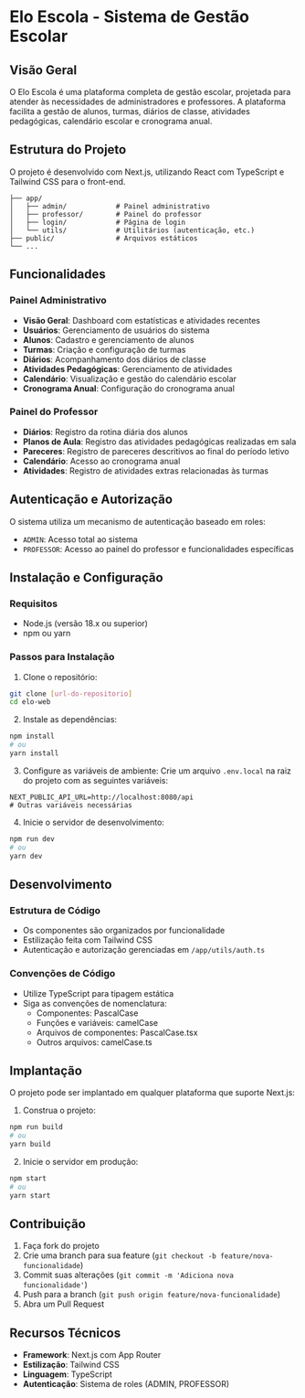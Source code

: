 # Elo Escola - Sistema de Gestão Escolar

## Visão Geral

O Elo Escola é uma plataforma completa de gestão escolar, projetada para atender às necessidades de administradores e professores. A plataforma facilita a gestão de alunos, turmas, diários de classe, atividades pedagógicas, calendário escolar e cronograma anual.

## Estrutura do Projeto

O projeto é desenvolvido com Next.js, utilizando React com TypeScript e Tailwind CSS para o front-end.

```
├── app/
│   ├── admin/            # Painel administrativo
│   ├── professor/        # Painel do professor
│   ├── login/            # Página de login
│   └── utils/            # Utilitários (autenticação, etc.)
├── public/               # Arquivos estáticos
└── ...
```

## Funcionalidades

### Painel Administrativo

- **Visão Geral**: Dashboard com estatísticas e atividades recentes
- **Usuários**: Gerenciamento de usuários do sistema
- **Alunos**: Cadastro e gerenciamento de alunos
- **Turmas**: Criação e configuração de turmas
- **Diários**: Acompanhamento dos diários de classe
- **Atividades Pedagógicas**: Gerenciamento de atividades
- **Calendário**: Visualização e gestão do calendário escolar
- **Cronograma Anual**: Configuração do cronograma anual

### Painel do Professor

- **Diários**: Registro da rotina diária dos alunos
- **Planos de Aula**: Registro das atividades pedagógicas realizadas em sala
- **Pareceres**: Registro de pareceres descritivos ao final do período letivo
- **Calendário**: Acesso ao cronograma anual
- **Atividades**: Registro de atividades extras relacionadas às turmas



## Autenticação e Autorização

O sistema utiliza um mecanismo de autenticação baseado em roles:

- `ADMIN`: Acesso total ao sistema
- `PROFESSOR`: Acesso ao painel do professor e funcionalidades específicas

## Instalação e Configuração

### Requisitos

- Node.js (versão 18.x ou superior)
- npm ou yarn

### Passos para Instalação

1. Clone o repositório:
```bash
git clone [url-do-repositorio]
cd elo-web
```

2. Instale as dependências:
```bash
npm install
# ou
yarn install
```

3. Configure as variáveis de ambiente:
Crie um arquivo `.env.local` na raiz do projeto com as seguintes variáveis:
```
NEXT_PUBLIC_API_URL=http://localhost:8080/api
# Outras variáveis necessárias
```

4. Inicie o servidor de desenvolvimento:
```bash
npm run dev
# ou
yarn dev
```

## Desenvolvimento

### Estrutura de Código

- Os componentes são organizados por funcionalidade
- Estilização feita com Tailwind CSS
- Autenticação e autorização gerenciadas em `/app/utils/auth.ts`

### Convenções de Código

- Utilize TypeScript para tipagem estática
- Siga as convenções de nomenclatura:
  - Componentes: PascalCase
  - Funções e variáveis: camelCase
  - Arquivos de componentes: PascalCase.tsx
  - Outros arquivos: camelCase.ts

## Implantação

O projeto pode ser implantado em qualquer plataforma que suporte Next.js:

1. Construa o projeto:
```bash
npm run build
# ou
yarn build
```

2. Inicie o servidor em produção:
```bash
npm start
# ou
yarn start
```

## Contribuição

1. Faça fork do projeto
2. Crie uma branch para sua feature (`git checkout -b feature/nova-funcionalidade`)
3. Commit suas alterações (`git commit -m 'Adiciona nova funcionalidade'`)
4. Push para a branch (`git push origin feature/nova-funcionalidade`)
5. Abra um Pull Request

## Recursos Técnicos

- **Framework**: Next.js com App Router
- **Estilização**: Tailwind CSS
- **Linguagem**: TypeScript
- **Autenticação**: Sistema de roles (ADMIN, PROFESSOR)
